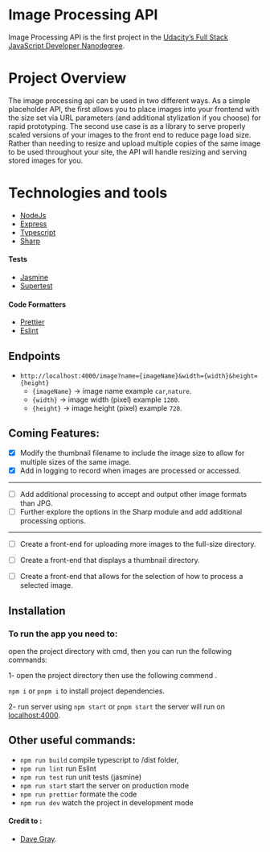 # Image Processing API 

Image Processing API is the first project in the [Udacity’s Full Stack JavaScript Developer Nanodegree](https://learn.udacity.com/nanodegrees/nd0067-alg-t2).

# Project Overview

The image processing api can be used in two different ways. As a simple placeholder API, the first allows you to place images into your frontend with the size set via URL parameters (and additional stylization if you choose) for rapid prototyping. The second use case is as a library to serve properly scaled versions of your images to the front end to reduce page load size. Rather than needing to resize and upload multiple copies of the same image to be used throughout your site, the API will handle resizing and serving stored images for you.

# Technologies and tools 
- [NodeJs](https://nodejs.org/)
- [Express](https://expressjs.com/)
- [Typescript](https://www.typescriptlang.org/)
- [Sharp](https://sharp.pixelplumbing.com/)

#### Tests
- [Jasmine](https://jasmine.github.io/)
- [Supertest](https://github.com/ladjs/supertest#readme)
#### Code Formatters
- [Prettier](https://prettier.io/)
- [Eslint](https://eslint.org/)



## Endpoints 
 - `http://localhost:4000/image?name={imageName}&width={width}&height={height}` 
    - `{imageName}` -> image name example `car`,`nature`.
    - `{width}` -> image width (pixel) example `1280`.
    - `{height}` -> image height (pixel) example `720`.
 
## Coming Features:
- [x]  Modify the thumbnail filename to include the image size to allow for multiple sizes of the same image.
- [x]  Add in logging to record when images are processed or accessed.
---
- [ ]  Add additional processing to accept and output other image formats than JPG.
- [ ]  Further explore the options in the Sharp module and add additional processing options.
---
- [ ]  Create a front-end for uploading more images to the full-size directory.
- [ ]  Create a front-end that displays a thumbnail directory.
- [ ]  Create a front-end that allows for the selection of how to process a selected image.


## Installation

### To run the app you need to:

open the project directory with cmd, then you can run the following commands:

1- open the project directory then use the following commend .

`npm i` or `pnpm i` to install project dependencies.

2- run server using `npm start` or `pnpm start`
    the server will run on [localhost:4000](http://localhost:4000/).

## Other useful commands:
-   `npm run build`  compile typescript to /dist folder,
-   `npm run lint`  run Eslint
-   `npm run test` run unit tests (jasmine) 
-   `npm run start` start the server on production mode
-   `npm run prettier` formate the code  
-   `npm run dev`  watch the project in development mode 

#### Credit to  :
- [Dave Gray](https://www.youtube.com/@DaveGrayTeachesCode).
